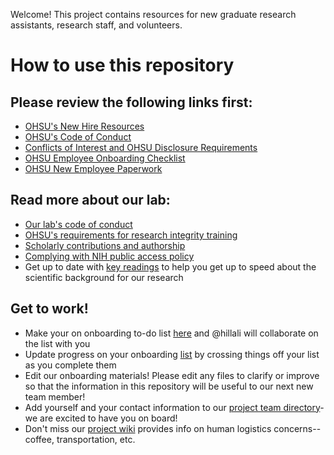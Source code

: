 Welcome! This project contains resources for new graduate research assistants, research staff, and volunteers.

# How to use this repository

## Please review the following links first:

* [OHSU's New Hire Resources](https://o2.ohsu.edu/human-resources/employment/new-hire-resources.cfm)
* [OHSU's Code of Conduct](https://o2.ohsu.edu/integrity-department/code-of-conduct/index.cfm)
* [Conflicts of Interest and OHSU Disclosure Requirements](https://o2.ohsu.edu/integrity-department/all-ohsu/conflict-of-interest/index.cfm)
* [OHSU Employee Onboarding Checklist](https://www.ohsu.edu/xd/about/services/human-resources/working-at-ohsu/upload/employee-onboarding-checklist.pdf)
* [OHSU New Employee Paperwork](http://www.ohsu.edu/xd/about/services/human-resources/working-at-ohsu/new-employee-paperwork.cfm)

## Read more about our lab:

* [Our lab's code of conduct](01-code-of-conduct.md)
* [OHSU's requirements for research integrity training](02-research-integrity.md)
* [Scholarly contributions and authorship](03-contributions-and-authorship.md)
* [Complying with NIH public access policy](04-nih-public-access-policy.md)
* Get up to date with [key readings](05-key-readings) to help you get up to speed about the scientific background for our research

## Get to work!
* Make your on onboarding to-do list [here](06-individual-onboarding) and @hillali will collaborate on the list with you
* Update progress on your onboarding [list](individual-onboarding) by crossing things off your list as you complete them
* Edit our onboarding materials! Please edit any files to clarify or improve so that the information in this repository will be useful to our next new team member!
* Add yourself and your contact information to our [project team directory](https://repo.cslu.ohsu.edu/language-outcomes/housekeeping/blob/master/contact-info.md)- we are excited to have you on board!
* Don't miss our [project wiki](./labhub/wiki) provides info on human logistics concerns--coffee, transportation, etc.


